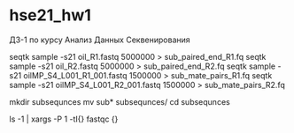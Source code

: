 # hse21_hw1
ДЗ-1 по курсу Анализ Данных Секвенирования

seqtk sample -s21 oil_R1.fastq 5000000 > sub_paired_end_R1.fq
seqtk sample -s21 oil_R2.fastq 5000000 > sub_paired_end_R2.fq
seqtk sample -s21 oilMP_S4_L001_R1_001.fastq 1500000 > sub_mate_pairs_R1.fq
seqtk sample -s21 oilMP_S4_L001_R2_001.fastq 1500000 > sub_mate_pairs_R2.fq

mkdir subsequnces
mv sub* subsequnces/
cd subsequnces

ls -1 | xargs -P 1 -tI{} fastqc {}
